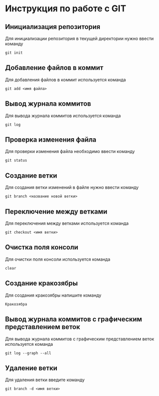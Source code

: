 # Инструкция по работе с GIT

## Инициализация репозитория

Для инициализации репозитория в текущей директории нужно ввести команду
```
git init
```

## Добавление файлов в коммит

Для добавления файлов в коммит используется команда
```
git add <имя файла>
```

## Вывод журнала коммитов

Для вывода журнала коммитов используется команда
```
git log
```

## Проверка изменения файла

Для проверки изменения файла необходимо ввести команду
```
git status
```

## Создание ветки

Для создания ветки изменений в файле нужно ввести команду
```
git branch <название новой ветки>
```

## Переключение между ветками

Для переключения  между ветками используется команда
```
git checkout <имя ветки>
```

## Очистка поля консоли

Для очистки поля консоли используется команда
```
clear
```

## Создание кракозябры

Для создания кракозябры напишите команду
```
Кракозябра
```
## Вывод журнала коммитов с графическим представлением веток

Для вывода журнала коммитов с графическим представлением веток используется команда
```
git log --graph --all
```

## Удаление ветки

Для удаления ветки введите команду
```
git branch -d <имя ветки>
```